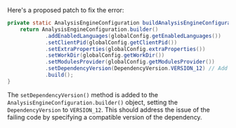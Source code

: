 Here's a proposed patch to fix the error:
```java
private static AnalysisEngineConfiguration buildAnalysisEngineConfiguration() {
    return AnalysisEngineConfiguration.builder()
            .addEnabledLanguages(globalConfig.getEnabledLanguages())
            .setClientPid(globalConfig.getClientPid())
            .setExtraProperties(globalConfig.extraProperties())
            .setWorkDir(globalConfig.getWorkDir())
            .setModulesProvider(globalConfig.getModulesProvider())
            .setDependencyVersion(DependencyVersion.VERSION_12) // Add this line
            .build();
}
```
The `setDependencyVersion()` method is added to the `AnalysisEngineConfiguration.builder()` object, setting the `DependencyVersion` to `VERSION_12`. This should address the issue of the failing code by specifying a compatible version of the dependency.